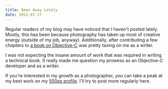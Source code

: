 ```yaml
---
title: Been Away Lately
date: 2012-07-27
---
```


Regular readers of my blog may have noticed that I haven't posted lately. Mostly, this has been because photography has taken up most of creative energy (outside of my job, anyway). Additionally, after contributing a few chapters to [a book on Objective-C](http://www.amazon.com/gp/product/1430243686/ref=as_li_qf_sp_asin_il_tl?ie=UTF8&camp=1789&creative=9325&creativeASIN=1430243686&linkCode=as2&tag=ashfur-20) was pretty taxing on me as a writer.

I was not expecting the insane amount of work that was required in writing a technical book. It really made me question my prowess as an Objective-C developer and as a writer.

If you're interested in my growth as a photographer, you can take a peak at my best work on my [500px profile](http://500px.com/ashfurrow). I'll try to post more regularly here.
